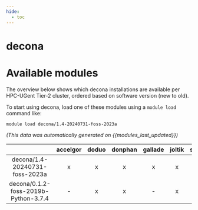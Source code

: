 ```yaml
---
hide:
  - toc
---
```


decona
======

# Available modules


The overview below shows which decona installations are available per HPC-UGent Tier-2 cluster, ordered based on software version (new to old).

To start using decona, load one of these modules using a `module load` command like:

```shell
module load decona/1.4-20240731-foss-2023a
```

*(This data was automatically generated on {{modules_last_updated}})*  

| |accelgor|doduo|donphan|gallade|joltik|shinx|skitty|
| :---: | :---: | :---: | :---: | :---: | :---: | :---: | :---: |
|decona/1.4-20240731-foss-2023a|x|x|x|x|x|x|x|
|decona/0.1.2-foss-2019b-Python-3.7.4|-|x|x|-|x|-|-|

